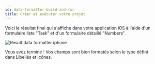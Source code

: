 ```yaml
---
id: data-formatter-build-and-run
title: Créer et exécuter votre projet
---
```

Voici le résultat final qui s'affiche dans votre application iOS à l'aide d'un formulaire liste "Task" et d'un formulaire détaillé "Numbers".

![Result data formatter iphone](assets/en/data-formatter/result-data-formatter-iphone.png)

Vous avez terminé ! Vos champs sont bien formatés selon le type défini dans Libellés et icônes.